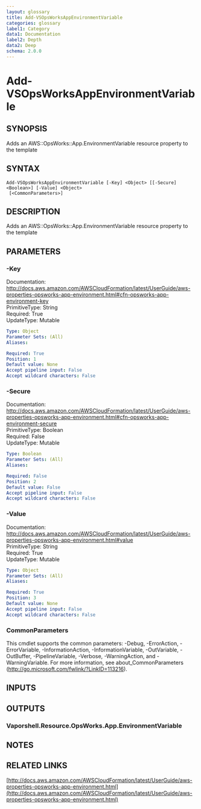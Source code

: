 ```yaml
---
layout: glossary
title: Add-VSOpsWorksAppEnvironmentVariable
categories: glossary
label1: Category
data1: Documentation
label2: Depth
data2: Deep
schema: 2.0.0
---
```


# Add-VSOpsWorksAppEnvironmentVariable

## SYNOPSIS
Adds an AWS::OpsWorks::App.EnvironmentVariable resource property to the template

## SYNTAX

```
Add-VSOpsWorksAppEnvironmentVariable [-Key] <Object> [[-Secure] <Boolean>] [-Value] <Object>
 [<CommonParameters>]
```

## DESCRIPTION
Adds an AWS::OpsWorks::App.EnvironmentVariable resource property to the template

## PARAMETERS

### -Key
Documentation: http://docs.aws.amazon.com/AWSCloudFormation/latest/UserGuide/aws-properties-opsworks-app-environment.html#cfn-opsworks-app-environment-key    
PrimitiveType: String    
Required: True    
UpdateType: Mutable

```yaml
Type: Object
Parameter Sets: (All)
Aliases:

Required: True
Position: 1
Default value: None
Accept pipeline input: False
Accept wildcard characters: False
```

### -Secure
Documentation: http://docs.aws.amazon.com/AWSCloudFormation/latest/UserGuide/aws-properties-opsworks-app-environment.html#cfn-opsworks-app-environment-secure    
PrimitiveType: Boolean    
Required: False    
UpdateType: Mutable

```yaml
Type: Boolean
Parameter Sets: (All)
Aliases:

Required: False
Position: 2
Default value: False
Accept pipeline input: False
Accept wildcard characters: False
```

### -Value
Documentation: http://docs.aws.amazon.com/AWSCloudFormation/latest/UserGuide/aws-properties-opsworks-app-environment.html#value    
PrimitiveType: String    
Required: True    
UpdateType: Mutable

```yaml
Type: Object
Parameter Sets: (All)
Aliases:

Required: True
Position: 3
Default value: None
Accept pipeline input: False
Accept wildcard characters: False
```

### CommonParameters
This cmdlet supports the common parameters: -Debug, -ErrorAction, -ErrorVariable, -InformationAction, -InformationVariable, -OutVariable, -OutBuffer, -PipelineVariable, -Verbose, -WarningAction, and -WarningVariable.
For more information, see about_CommonParameters (http://go.microsoft.com/fwlink/?LinkID=113216).

## INPUTS

## OUTPUTS

### Vaporshell.Resource.OpsWorks.App.EnvironmentVariable

## NOTES

## RELATED LINKS

[http://docs.aws.amazon.com/AWSCloudFormation/latest/UserGuide/aws-properties-opsworks-app-environment.html](http://docs.aws.amazon.com/AWSCloudFormation/latest/UserGuide/aws-properties-opsworks-app-environment.html)

